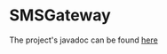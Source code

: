 # SMSGateway

The project's javadoc can be found [here](https://bbj-plugins.github.io/SMSGateway/javadoc/)